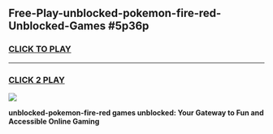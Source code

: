 
## Free-Play-unblocked-pokemon-fire-red-Unblocked-Games #5p36p
<h3>
<a href="https://news.freeplayer.one?title=unblocked-pokemon-fire-red&ref=8M">CLICK TO PLAY</a></h3>
<hr>

<h3>
<a href="https://news.freeplayer.one?title=unblocked-pokemon-fire-red&ref=8M">CLICK 2 PLAY</a>
  
</h3>

<a href="https://news.freeplayer.one?title=unblocked-pokemon-fire-red&ref=8M"><img src="https://clearcache.store/games.png"></a>


**unblocked-pokemon-fire-red games unblocked: Your Gateway to Fun and Accessible Online Gaming**
